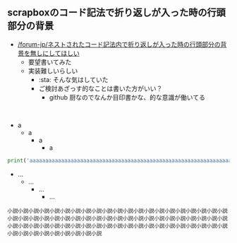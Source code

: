 ## scrapboxのコード記法で折り返しが入った時の行頭部分の背景
- [/forum-jp/ネストされたコード記法内で折り返しが入った時の行頭部分の背景を無しにしてほしい](https://scrapbox.io/forum-jp/ネストされたコード記法内で折り返しが入った時の行頭部分の背景を無しにしてほしい)
    - 要望書いてみた
    - 実装難しいらしい
        - :sta: そんな気はしていた
        - ご検討あざっす的なことは書いた方がいい？
            - github 厨なのでなんか目印書かな、的な意識が働いてる

<br>

- a
    - a
        - a
            - a

```python
print('aaaaaaaaaaaaaaaaaaaaaaaaaaaaaaaaaaaaaaaaaaaaaaaaaaaaaaaaaaaaaaaaaaaaaaaaaaaaaaaaaaaaaaaaaaaaaaaaaaaaaaaaaaaaaaaa')
```

- ...
    - ...
        - ...
            - ...

```novel
小説小説小説小説小説小説小説小説小説小説小説小説小説小説小説小説小説小説小説小説小説小説小説小説小説小説小説小説小説小説小説小説小説小説小説小説小説小説小説小説小説小説小説小説小説小説小説小説小説小説小説小説小説小説小説小説小説小説小説小説小説小説小説小説小説小説小説小説小説小説小説小説
```

<br>

